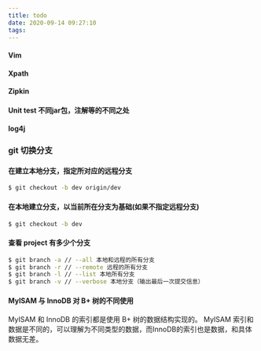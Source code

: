 ```yaml
---
title: todo
date: 2020-09-14 09:27:10
tags:
---
```


#### Vim
#### Xpath
#### Zipkin
#### Unit test 不同jar包，注解等的不同之处
#### log4j

### git 切换分支
#### 在建立本地分支，指定所对应的远程分支
```sh
$ git checkout -b dev origin/dev
```
#### 在本地建立分支，以当前所在分支为基础(如果不指定远程分支)
```sh
$ git checkout -b dev
```

#### 查看 project 有多少个分支
```sh
$ git branch -a // --all 本地和远程的所有分支
$ git branch -r // --remote 远程的所有分支
$ git branch -l // --list 本地所有分支
$ git branch -v // --verbose 本地分支（输出最后一次提交信息）
```


#### MyISAM 与 InnoDB 对 B+ 树的不同使用
MyISAM 和 InnoDB 的索引都是使用 B+ 树的数据结构实现的。
MyISAM 索引和数据是不同的，可以理解为不同类型的数据，而InnoDB的索引也是数据，和具体数据无差。